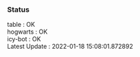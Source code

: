 ### Status


table : OK  
hogwarts : OK  
icy-bot : OK  
Latest Update : 2022-01-18 15:08:01.872892

